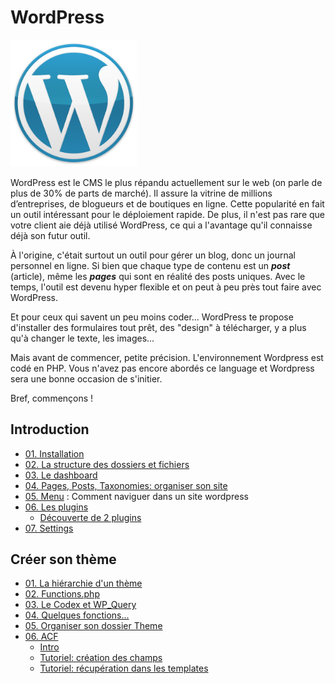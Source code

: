 # WordPress

<img src="./images/wordpress-logo11.png" alt="Wordpress logo" width="40%" heigth="40%" margin="auto" />


WordPress est le CMS le plus répandu actuellement sur le web (on parle de plus de 30% de parts de marché). Il assure la vitrine de millions d’entreprises, de blogueurs et de boutiques en ligne. Cette popularité en fait un outil intéressant pour le déploiement rapide. De plus, il n'est pas rare que votre client aie déjà utilisé WordPress, ce qui a l'avantage qu'il connaisse déjà son futur outil.

À l'origine, c'était surtout un outil pour gérer un blog, donc un journal personnel en ligne. Si bien que chaque type de contenu est un ***post*** (article), même les ***pages*** qui sont en réalité des posts uniques. Avec le temps, l'outil est devenu hyper flexible et on peut à peu près tout faire avec WordPress.

Et pour ceux qui savent un peu moins coder... WordPress te propose d'installer des formulaires tout prêt, des "design" à télécharger, y a plus qu'à changer le texte, les images...

Mais avant de commencer, petite précision. L'environnement Wordpress est codé en PHP. Vous n'avez pas encore abordés ce language et Wordpress sera une bonne occasion de s'initier. 

Bref, commençons !

## Introduction
- [01. Installation](content/01.InstallationBases.md)
- [02. La structure des dossiers et fichiers](content/02.structurefichiers.md)
- [03. Le dashboard](content/03.Dashboard.md)
- [04. Pages, Posts, Taxonomies: organiser son site](content/04.Pages.md)
- [05. Menu](content/05.navigation.md) : Comment naviguer dans un site wordpress
- [06. Les plugins](content/06.plugins.md)
	- [Découverte de 2 plugins](content/06.1qqplugins.md)
- [07. Settings](content/07.settings.md)

## Créer son thème
- [01. La hiérarchie d'un thème](content/01.hierarchy.md)
- [02. Functions.php](content/02.Functions.md)
- [03. Le Codex et WP_Query](content/03.codex.md)
- [04. Quelques fonctions...](content/04.functionsutiles.md)
- [05. Organiser son dossier Theme](content/05.organisertheme.md)
- [06. ACF](ACF/)
	- [Intro](ACF/)
	- [Tutoriel: création des champs](ACF/tutoriel1.md)
	- [Tutoriel: récupération dans les templates](ACF/tutoriel2.md)